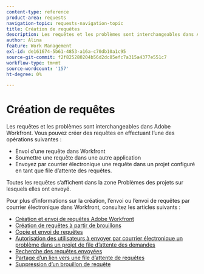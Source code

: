 ```yaml
---
content-type: reference
product-area: requests
navigation-topic: requests-navigation-topic
title: Création de requêtes
description: Les requêtes et les problèmes sont interchangeables dans Adobe Workfront. Vous pouvez créer des requêtes en envoyant une requête dans Workfront, en envoyant une requête dans une autre application ou par courrier électronique dans un projet configuré comme une file d’attente de requêtes.
author: Alina
feature: Work Management
exl-id: de161674-5b61-4853-a16a-c70db10a1c95
source-git-commit: f2f825280204b56d2dc85efc7a315a4377e551c7
workflow-type: tm+mt
source-wordcount: '157'
ht-degree: 0%

---
```


# Création de requêtes

<!--
{{highlighted-preview}}
-->

Les requêtes et les problèmes sont interchangeables dans Adobe Workfront. Vous pouvez créer des requêtes en effectuant l’une des opérations suivantes :

* Envoi d’une requête dans Workfront
* Soumettre une requête dans une autre application
* Envoyez par courrier électronique une requête dans un projet configuré en tant que file d’attente des requêtes.

Toutes les requêtes s’affichent dans la zone Problèmes des projets sur lesquels elles ont envoyé.

Pour plus d’informations sur la création, l’envoi ou l’envoi de requêtes par courrier électronique dans Workfront, consultez les articles suivants :

* [Création et envoi de requêtes Adobe Workfront](../../../manage-work/requests/create-requests/create-submit-requests.md)
* [Création de requêtes à partir de brouillons](../../../manage-work/requests/create-requests/create-requests-from-drafts.md)
* [Copie et envoi de requêtes](../../../manage-work/requests/create-requests/copy-and-submit-requests.md)
* [Autorisation des utilisateurs à envoyer par courrier électronique un problème dans un projet de file d’attente des demandes](../../../manage-work/requests/create-requests/enable-email-issues-into-projects.md)
* [Recherche des requêtes envoyées](../../../manage-work/requests/create-requests/locate-submitted-requests.md)
* [Partage d’un lien vers une file d’attente de requêtes](../../../manage-work/requests/create-requests/share-link-to-request-queue.md)
* [Suppression d’un brouillon de requête](../../../manage-work/requests/create-requests/delete-request-draft.md)
